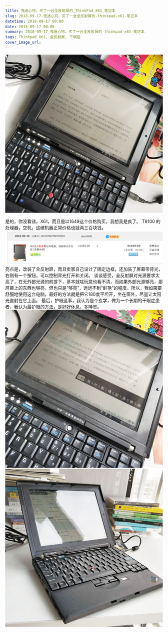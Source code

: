 ```yaml
---
title: 鬼迷心窍，买了一台全反射屏的_ThinkPad_X61_笔记本
slug: 2018-09-17-鬼迷心窍，买了一台全反射屏的-thinkpad-x61-笔记本
datetime: 2018-09-17 00:00
date: 2018-09-17 00:00
summary: 2018-09-17-鬼迷心窍，买了一台全反射屏的-thinkpad-x61-笔记本
tags: Thinkpad X61, 全反射屏, 干眼症
cover_image_url: 
---
```

![06544-ng56eh2reyk.png](../assets/2019/09/650956270.png)
<!--more-->
是的，你没看错，X61，而且是以1649这个价格购买，我想我是疯了。
T8100 的处理器，空机，这破机器正常价格也就两三百块钱。
![48800-exz99qs6w09.png](../assets/2019/09/1560224799.png)亮点是，改装了全反射屏，而且卖家自己设计了固定边框，还加装了屏幕带背光，右侧有一个按钮，可以控制背光打开和关闭。
谈谈感受，全反射屏对光源要求太高了，在无外部光源的前提下，基本就啥玩意也看不清，而如果外部光源够亮，那屏幕上的东西也够亮，但也只是“够亮”，远远不到“鲜艳”的程度。所以，我如果要舒服地使用这台电脑，最好的方法就是把它180度平坦开，坐在窗外，尽量让太阳光直射在它上面。
最后，护眼这事，我认为是个玄学，做为一个长期的干眼症患者，我认为最护眼的方法，是好好休息，多睡觉。
![70910-sb0yrjnohln.png](../assets/2019/09/3580028091.png)
![40139-2axs2mpf5ww.png](../assets/2019/09/2968325141.png)